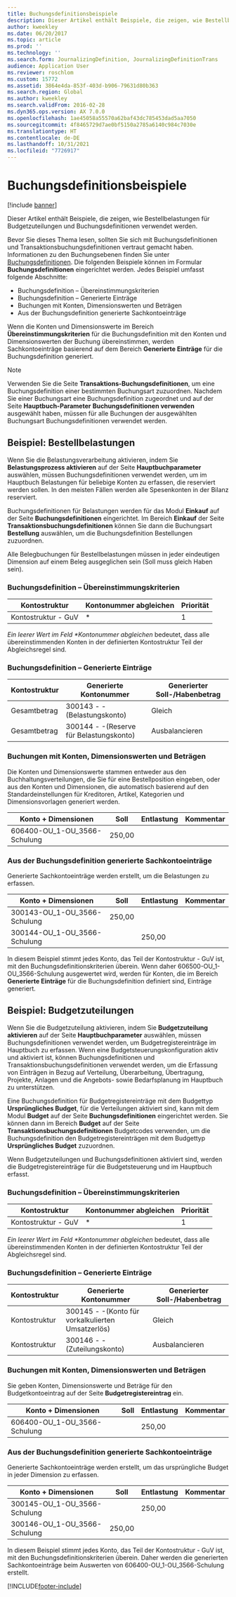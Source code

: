 ```yaml
---
title: Buchungsdefinitionsbeispiele
description: Dieser Artikel enthält Beispiele, die zeigen, wie Bestellbelastungen für Budgetzuteilungen und Buchungsdefinitionen verwendet werden.
author: kweekley
ms.date: 06/20/2017
ms.topic: article
ms.prod: ''
ms.technology: ''
ms.search.form: JournalizingDefinition, JournalizingDefinitionTrans
audience: Application User
ms.reviewer: roschlom
ms.custom: 15772
ms.assetid: 3864e4da-853f-403d-b906-79631d80b363
ms.search.region: Global
ms.author: kweekley
ms.search.validFrom: 2016-02-28
ms.dyn365.ops.version: AX 7.0.0
ms.openlocfilehash: 1ae45058a55570a62baf43dc785453dad5aa7050
ms.sourcegitcommit: 4f8465729d7ae0bf5150a2785a6140c984c7030e
ms.translationtype: HT
ms.contentlocale: de-DE
ms.lasthandoff: 10/31/2021
ms.locfileid: "7726917"
---
```

# <a name="posting-definition-examples"></a>Buchungsdefinitionsbeispiele

[!include [banner](../includes/banner.md)]

Dieser Artikel enthält Beispiele, die zeigen, wie Bestellbelastungen für Budgetzuteilungen und Buchungsdefinitionen verwendet werden.

Bevor Sie dieses Thema lesen, sollten Sie sich mit Buchungsdefinitionen und Transaktionsbuchungsdefinitionen vertraut gemacht haben. Informationen zu den Buchungsebenen finden Sie unter [Buchungsdefinitionen](posting-definitions.md). Die folgenden Beispiele können im Formular **Buchungsdefinitionen** eingerichtet werden. Jedes Beispiel umfasst folgende Abschnitte:

-   Buchungsdefinition – Übereinstimmungskriterien
-   Buchungsdefinition – Generierte Einträge
-   Buchungen mit Konten, Dimensionswerten und Beträgen
-   Aus der Buchungsdefinition generierte Sachkontoeinträge

Wenn die Konten und Dimensionswerte im Bereich **Übereinstimmungskriterien** für die Buchungsdefinition mit den Konten und Dimensionswerten der Buchung übereinstimmen, werden Sachkontoeinträge basierend auf dem Bereich **Generierte Einträge** für die Buchungsdefinition generiert. 
> [!NOTE]
> Verwenden Sie die Seite **Transaktions-Buchungsdefinitionen**, um eine Buchungsdefinition einer bestimmten Buchungsart zuzuordnen. Nachdem Sie einer Buchungsart eine Buchungsdefinition zugeordnet und auf der Seite **Hauptbuch-Parameter** **Buchungsdefinitionen verwenden** ausgewählt haben, müssen für alle Buchungen der ausgewählten Buchungsart Buchungsdefinitionen verwendet werden.

## <a name="example-purchase-order-encumbrances"></a>Beispiel: Bestellbelastungen
Wenn Sie die Belastungsverarbeitung aktivieren, indem Sie **Belastungsprozess aktivieren** auf der Seite **Hauptbuchparameter** auswählen, müssen Buchungsdefinitionen verwendet werden, um im Hauptbuch Belastungen für beliebige Konten zu erfassen, die reserviert werden sollen. In den meisten Fällen werden alle Spesenkonten in der Bilanz reserviert. 

Buchungsdefinitionen für Belastungen werden für das Modul **Einkauf** auf der Seite **Buchungsdefinitionen** eingerichtet. Im Bereich **Einkauf** der Seite **Transaktionsbuchungsdefinitionen** können Sie dann die Buchungsart **Bestellung** auswählen, um die Buchungsdefinition Bestellungen zuzuordnen. 

Alle Belegbuchungen für Bestellbelastungen müssen in jeder eindeutigen Dimension auf einem Beleg ausgeglichen sein (Soll muss gleich Haben sein).

### <a name="posting-definition--match-criteria"></a>Buchungsdefinition – Übereinstimmungskriterien

| Kontostruktur       | Kontonummer abgleichen | Priorität |
|-------------------------|----------------------|----------|
| Kontostruktur - GuV | \*                   | 1        |

<em>Ein leerer Wert im Feld **Kontonummer abgleichen</em>* bedeutet, dass alle übereinstimmenden Konten in der definierten Kontostruktur Teil der Abgleichsregel sind.

### <a name="posting-definition--generated-entries"></a>Buchungsdefinition – Generierte Einträge

| Kontostruktur | Generierte Kontonummer                    | Generierter Soll-/Habenbetrag |
|-------------------|---------------------------------------------|------------------------|
| Gesamtbetrag           | 300143 - -(Belastungskonto)             | Gleich                   |
| Gesamtbetrag           | 300144 - -(Reserve für Belastungskonto) | Ausbalancieren              |

### <a name="transactions-with-the-accounts-dimension-values-and-amounts"></a>Buchungen mit Konten, Dimensionswerten und Beträgen

Die Konten und Dimensionswerte stammen entweder aus den Buchhaltungsverteilungen, die Sie für eine Bestellposition eingeben, oder aus den Konten und Dimensionen, die automatisch basierend auf den Standardeinstellungen für Kreditoren, Artikel, Kategorien und Dimensionsvorlagen generiert werden.

| Konto + Dimensionen           | Soll  | Entlastung | Kommentar |
|--------------------------------|--------|--------|---------|
| 606400-OU\_1-OU\_3566-Schulung | 250,00 |        |         |

### <a name="ledger-entries-generated-from-the-posting-definition"></a>Aus der Buchungsdefinition generierte Sachkontoeinträge

Generierte Sachkontoeinträge werden erstellt, um die Belastungen zu erfassen.

| Konto + Dimensionen           | Soll  | Entlastung | Kommentar |
|--------------------------------|--------|--------|---------|
| 300143-OU\_1-OU\_3566-Schulung | 250,00 |        |         |
| 300144-OU\_1-OU\_3566-Schulung |        | 250,00 |         |

In diesem Beispiel stimmt jedes Konto, das Teil der Kontostruktur - GuV ist, mit den Buchungsdefinitionskriterien überein. Wenn daher 606500-OU\_1-OU\_3566-Schulung ausgewertet wird, werden für Konten, die im Bereich **Generierte Einträge** für die Buchungsdefinition definiert sind, Einträge generiert.

## <a name="example-budget-appropriations"></a>Beispiel: Budgetzuteilungen
Wenn Sie die Budgetzuteilung aktivieren, indem Sie **Budgetzuteilung aktivieren** auf der Seite **Hauptbuchparameter** auswählen, müssen Buchungsdefinitionen verwendet werden, um Budgetregistereinträge im Hauptbuch zu erfassen. Wenn eine Budgetsteuerungskonfiguration aktiv und aktiviert ist, können Buchungsdefinitionen und Transaktionsbuchungsdefinitionen verwendet werden, um die Erfassung von Einträgen in Bezug auf Verteilung, Überarbeitung, Übertragung, Projekte, Anlagen und die Angebots- sowie Bedarfsplanung im Hauptbuch zu unterstützen. 

Eine Buchungsdefinition für Budgetregistereinträge mit dem Budgettyp **Ursprüngliches Budget**, für die Verteilungen aktiviert sind, kann mit dem Modul **Budget** auf der Seite **Buchungsdefinitionen** eingerichtet werden. Sie können dann im Bereich **Budget** auf der Seite **Transaktionsbuchungsdefinitionen** Budgetcodes verwenden, um die Buchungsdefinition den Budgetregistereinträgen mit dem Budgettyp **Ursprüngliches Budget** zuzuordnen. 

Wenn Budgetzuteilungen und Buchungsdefinitionen aktiviert sind, werden die Budgetregistereinträge für die Budgetsteuerung und im Hauptbuch erfasst.

### <a name="posting-definition--match-criteria"></a>Buchungsdefinition – Übereinstimmungskriterien

| Kontostruktur       | Kontonummer abgleichen | Priorität |
|-------------------------|----------------------|----------|
| Kontostruktur - GuV | \*                   | 1        |

<em>Ein leerer Wert im Feld **Kontonummer abgleichen</em>* bedeutet, dass alle übereinstimmenden Konten in der definierten Kontostruktur Teil der Abgleichsregel sind.

### <a name="posting-definition--generated-entries"></a>Buchungsdefinition – Generierte Einträge

| Kontostruktur | Generierte Kontonummer              | Generierter Soll-/Habenbetrag |
|-------------------|---------------------------------------|------------------------|
| Kontostruktur | 300145 - -(Konto für vorkalkulierten Umsatzerlös) | Gleich                   |
| Kontostruktur | 300146 - -(Zuteilungskonto)     | Ausbalancieren              |

### <a name="transactions-with-the-accounts-dimension-values-and-amounts"></a>Buchungen mit Konten, Dimensionswerten und Beträgen

Sie geben Konten, Dimensionswerte und Beträge für den Budgetkontoeintrag auf der Seite **Budgetregistereintrag** ein.

| Konto + Dimensionen           | Soll | Entlastung | Kommentar |
|--------------------------------|-------|--------|---------|
| 606400-OU\_1-OU\_3566-Schulung |       | 250,00 |         |

### <a name="ledger-entries-generated-from-the-posting-definition"></a>Aus der Buchungsdefinition generierte Sachkontoeinträge

Generierte Sachkontoeinträge werden erstellt, um das ursprüngliche Budget in jeder Dimension zu erfassen.

| Konto + Dimensionen           | Soll  | Entlastung | Kommentar |
|--------------------------------|--------|--------|---------|
| 300145-OU\_1-OU\_3566-Schulung |        | 250,00 |         |
| 300146-OU\_1-OU\_3566-Schulung | 250,00 |        |         |

In diesem Beispiel stimmt jedes Konto, das Teil der Kontostruktur - GuV ist, mit den Buchungsdefinitionskriterien überein. Daher werden die generierten Sachkontoeinträge beim Auswerten von 606400-OU\_1-OU\_3566-Schulung erstellt.







[!INCLUDE[footer-include](../../includes/footer-banner.md)]
